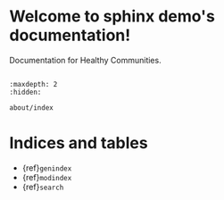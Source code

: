 # Welcome to sphinx demo's documentation!

Documentation for Healthy Communities.

```{include} ../README.md
```

```{toctree}
:maxdepth: 2
:hidden:

about/index
```

# Indices and tables

* {ref}`genindex`
* {ref}`modindex`
* {ref}`search`
